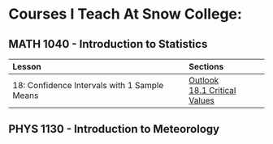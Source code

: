 <head>
<script src="https://polyfill.io/v3/polyfill.min.js?features=es6"></script>
<script id="MathJax-script" async src="https://cdn.jsdelivr.net/npm/mathjax@3/es5/tex-mml-chtml.js"></script>
</head>

# Courses I Teach At Snow College:

## MATH 1040 - Introduction to Statistics
| Lesson                                       | Sections |
| :------------------------------------------- | :------- |
| 18: Confidence Intervals with 1 Sample Means | [Outlook](Stats1040/Chapter18/18_0_ConfidenceIntervals.md)<br>[18.1 Critical Values](Stats1040/Chapter18/18_1_CriticalValues.md) |


## PHYS 1130 - Introduction to Meteorology